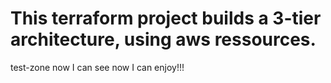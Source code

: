 # This terraform project builds a 3-tier architecture, using aws ressources.
test-zone
 now I can see
now I can enjoy!!!
